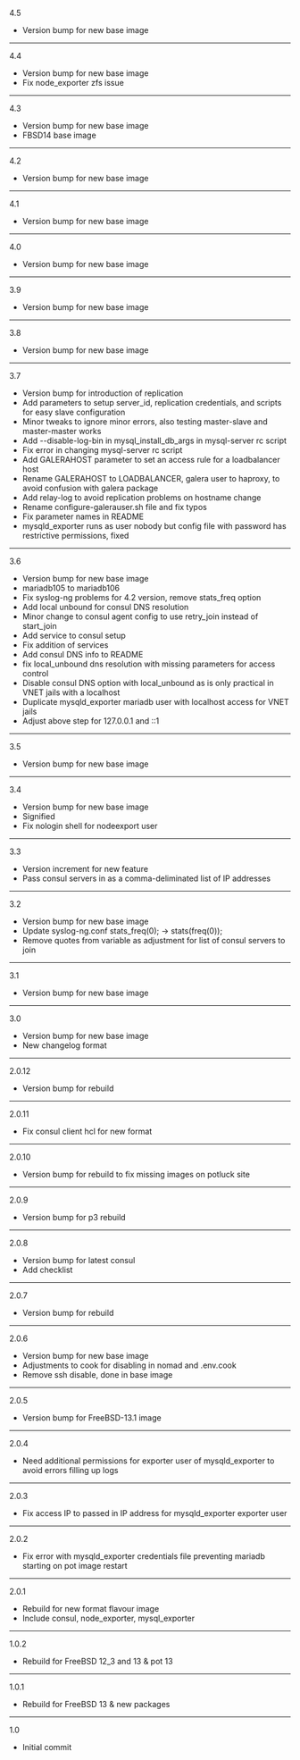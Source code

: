 4.5

* Version bump for new base image

---

4.4

* Version bump for new base image
* Fix node_exporter zfs issue

---

4.3

* Version bump for new base image
* FBSD14 base image

---

4.2

* Version bump for new base image

---

4.1

* Version bump for new base image

---

4.0

* Version bump for new base image

---

3.9

* Version bump for new base image

---

3.8

* Version bump for new base image

---

3.7

* Version bump for introduction of replication
* Add parameters to setup server_id, replication credentials, and scripts for easy slave configuration
* Minor tweaks to ignore minor errors, also testing master-slave and master-master works
* Add --disable-log-bin in mysql_install_db_args in mysql-server rc script
* Fix error in changing mysql-server rc script
* Add GALERAHOST parameter to set an access rule for a loadbalancer host
* Rename GALERAHOST to LOADBALANCER, galera user to haproxy, to avoid confusion with galera package
* Add relay-log to avoid replication problems on hostname change
* Rename configure-galerauser.sh file and fix typos
* Fix parameter names in README
* mysqld_exporter runs as user nobody but config file with password has restrictive permissions, fixed

---

3.6

* Version bump for new base image
* mariadb105 to mariadb106
* Fix syslog-ng problems for 4.2 version, remove stats_freq option
* Add local unbound for consul DNS resolution
* Minor change to consul agent config to use retry_join instead of start_join
* Add service to consul setup
* Fix addition of services
* Add consul DNS info to README
* fix local_unbound dns resolution with missing parameters for access control
* Disable consul DNS option with local_unbound as is only practical in VNET jails with a localhost
* Duplicate mysqld_exporter mariadb user with localhost access for VNET jails
* Adjust above step for 127.0.0.1 and ::1

---

3.5

* Version bump for new base image

---

3.4

* Version bump for new base image
* Signified
* Fix nologin shell for nodeexport user

---

3.3

* Version increment for new feature
* Pass consul servers in as a comma-deliminated list of IP addresses

---

3.2

* Version bump for new base image
* Update syslog-ng.conf stats_freq(0); -> stats(freq(0));
* Remove quotes from variable as adjustment for list of consul servers to join

---

3.1

* Version bump for new base image

---

3.0

* Version bump for new base image
* New changelog format

---

2.0.12

* Version bump for rebuild

---

2.0.11

* Fix consul client hcl for new format

---

2.0.10

* Version bump for rebuild to fix missing images on potluck site

---

2.0.9

* Version bump for p3 rebuild

---

2.0.8

* Version bump for latest consul
* Add checklist

---

2.0.7

* Version bump for rebuild

---

2.0.6

* Version bump for new base image
* Adjustments to cook for disabling in nomad and .env.cook
* Remove ssh disable, done in base image

---

2.0.5

* Version bump for FreeBSD-13.1 image

---

2.0.4

* Need additional permissions for exporter user of mysqld_exporter to avoid errors filling up logs

---

2.0.3

* Fix access IP to passed in IP address for mysqld_exporter exporter user

---

2.0.2

* Fix error with mysqld_exporter credentials file preventing mariadb starting on pot image restart

---

2.0.1

* Rebuild for new format flavour image
* Include consul, node_exporter, mysql_exporter

---

1.0.2

* Rebuild for FreeBSD 12_3 and 13 & pot 13

---

1.0.1

* Rebuild for FreeBSD 13 & new packages

---

1.0

* Initial commit
